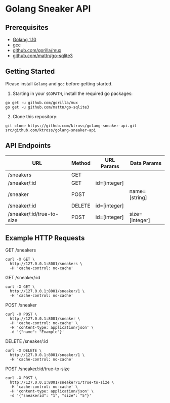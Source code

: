 # Golang Sneaker API

## Prerequisites

* [Golang 1.10](https://golang.org/dl/)
* gcc
* [github.com/gorilla/mux](https://github.com/gorilla/mux)
* [github.com/mattn/go-sqlite3](https://github.com/mattn/go-sqlite3)

## Getting Started

Please install `Golang` and `gcc` before getting started.

1. Starting in your `$GOPATH`, install the required go packages:

```
go get -u github.com/gorilla/mux
go get -u github.com/mattn/go-sqlite3
```

2. Clone this repository:

```
git clone https://github.com/ktross/golang-sneaker-api.git src/github.com/ktross/golang-sneaker-api
```

## API Endpoints

| URL | Method | URL Params | Data Params |
| --- | ------ | ---------- | ----------- |
| /sneakers | GET |  |  |
| /sneaker/:id | GET | id=[integer] |  |
| /sneaker | POST |  | name=[string] |
| /sneaker/:id | DELETE | id=[integer] |  |
| /sneaker/:id/true-to-size | POST | id=[integer] | size=[integer] |


## Example HTTP Requests

GET /sneakers
```
curl -X GET \
  http://127.0.0.1:8001/sneakers \
  -H 'cache-control: no-cache'
```

GET /sneaker/:id
```
curl -X GET \
  http://127.0.0.1:8001/sneaker/1 \
  -H 'cache-control: no-cache'
```

POST /sneaker
```
curl -X POST \
  http://127.0.0.1:8001/sneaker \
  -H 'cache-control: no-cache' \
  -H 'content-type: application/json' \
  -d '{"name": "Example"}'
```

DELETE /sneaker/:id
```
curl -X DELETE \
  http://127.0.0.1:8001/sneaker/1 \
  -H 'cache-control: no-cache'
```

POST /sneaker/:id/true-to-size
```
curl -X POST \
  http://127.0.0.1:8001/sneaker/1/true-to-size \
  -H 'cache-control: no-cache' \
  -H 'content-type: application/json' \
  -d '{"sneakerid": "1", "size": "5"}'
```
